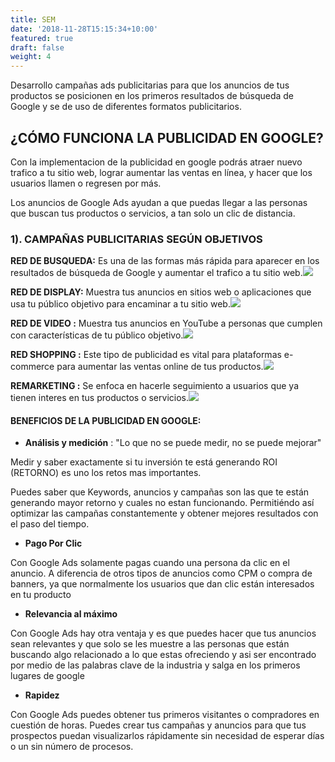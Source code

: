 ```yaml
---
title: SEM
date: '2018-11-28T15:15:34+10:00'
featured: true
draft: false
weight: 4
---
```

Desarrollo campañas ads publicitarias para que los anuncios de tus productos se posicionen en los primeros resultados de búsqueda de Google y se de uso de diferentes formatos publicitarios.

## **¿CÓMO FUNCIONA LA PUBLICIDAD EN GOOGLE?**

Con la implementacion de la publicidad en google podrás atraer nuevo trafico a tu sitio web, lograr aumentar las ventas en línea, y hacer que los usuarios llamen o regresen por más.

Los anuncios de Google Ads ayudan a que puedas llegar a las personas que buscan tus productos o servicios, a tan solo un clic de distancia.

### **1). CAMPAÑAS PUBLICITARIAS SEGÚN OBJETIVOS**

**RED DE BUSQUEDA:** Es una de las formas más rápida para aparecer en los resultados de búsqueda de Google y aumentar el trafico a tu sitio web.![](https://lh5.googleusercontent.com/xCV52YwBYIKU6wiq-T74eG_QvaLP0iY4-q9pOzOFhNPiXK8Yj8uK5Tw95ITbHcgaMR-r-C7TBwptlzHdxqV1hn-3bM2t1WwGb\_6ZaoCLtsdHHxBHQZ\_8SVekHtBEj_WG1oG7B6Gb4COk9xamrw)

**RED DE DISPLAY:** Muestra tus anuncios en sitios web o aplicaciones que usa tu público objetivo para encaminar a tu sitio web.![](https://www.ingeniovirtual.com/wp-content/uploads/que-es-sem-o-marketing-en-buscadores.jpg)

**RED DE VIDEO:** Muestra tus anuncios en YouTube a personas que cumplen con características de tu público objetivo.![](https://www.uncommunitymanager.es/wp-content/uploads/seo_google_youtube.jpg)

**RED SHOPPING:** Este tipo de publicidad es vital para plataformas e-commerce para aumentar las ventas online de tus productos.![](https://www.datafeedwatch.com/hs-fs/hubfs/academy/google-shopping-red-shoes.png?width=700\&name=google-shopping-red-shoes.png)

**REMARKETING:** Se enfoca en hacerle seguimiento a usuarios que ya tienen interes en tus productos o servicios.![](https://blogs.upc.edu.pe/sites/default/files/upc/blogs/lista_blogs/blog_de_administracion_y_marketing/blog_post/2017/agosto/blogpost_imagen_principal/proceso-remarketing1.png)

#### **BENEFICIOS DE LA PUBLICIDAD EN GOOGLE:**

*   **Análisis y medición**    : "Lo que no se puede medir, no se puede mejorar"

Medir y saber exactamente si tu inversión te está generando ROI (RETORNO) es uno los retos mas importantes.

Puedes saber que Keywords, anuncios y campañas son las que te están generando mayor retorno y cuales no estan funcionando. Permitiéndo así optimizar las campañas constantemente y obtener mejores resultados con el paso del tiempo.

*   **Pago Por Clic**

Con Google Ads solamente pagas cuando una persona da clic en el anuncio. A diferencia de otros tipos de anuncios como CPM o compra de banners, ya que normalmente los usuarios que dan clic están interesados en tu producto

*   **Relevancia al máximo**

Con Google Ads hay otra ventaja y es que puedes hacer que tus anuncios sean relevantes y que solo se les muestre a las personas que están buscando algo relacionado a lo que estas ofreciendo y asi ser encontrado por medio de las palabras clave de la industria y salga en los primeros lugares de google

*   **Rapidez**

Con Google Ads puedes obtener tus primeros visitantes o compradores en cuestión de horas. Puedes crear tus campañas y anuncios para que tus prospectos puedan visualizarlos rápidamente sin necesidad de esperar días o un sin número de procesos.
